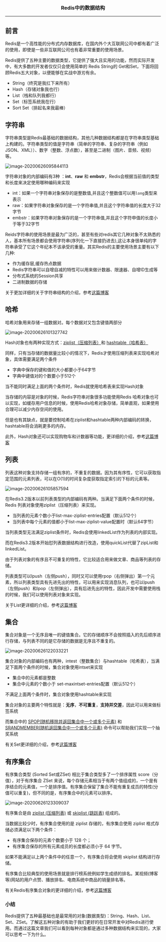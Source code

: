 ### <center>Redis中的数据结构
***
## 前言

Redis是一个高性能的分布式内存数据库，在国内外个大互联网公司中都有着广泛的使用，即使是一些非互联网公司也有着非常重要的使用场景。

Redis提供了五种主要的数据类型，它提供了强大且实用的功能，然而实际开发中，有大多数的开发者仅仅只会使用简单的 Redis String的 Get和Set，下面将回顾Redis五大对象，以便能够在实战中游刃有余。

- String（终究是我扛下来所有）
- Hash（存储对象我也行）
- List（栈和队列我都行）
- Set（标签系统我在行）
- Sort Set（排起名来我最棒）

## 字符串

字符串类型是Redis最基础的数据结构，其他几种数据结构都是在字符串类型基础上构建的。字符串类型的值是字符串（简单的字符串、复杂的字符串（例如JSON、XML））、数字（整数、浮点数），甚至是二进制（图片、音频、视频）等。

![image-20200626095844113](https://cdn.losey.top/blog/image-20200626095844113.png)

字符串对象的内部编码有3种 ：**int**、**raw** 和 **embstr**，Redis会根据当前值的类型和长度来决定使用哪种编码来实现

- int：如果一个字符串对象保存的是整数值,并且这个整数值可以用`long`类型来表示
- raw：如果字符串对象保存的是一个字符串值,并且这个字符串值的长度大于32字节
- embstr：如果字符串对象保存的是一个字符串值,并且这个字符申值的长度小于等于32字节

Reids字符串的使用场景是最为广泛的，甚至有些对redis其它几种对象不太熟悉的人，基本所有场景都会使用字符串(序列化一下直接扔进去),这让本身很单纯的字符串承受了它这个年纪本不该承受的重量。其实Redis的主要使用场景主要有以下几种:

- 作为缓存层,缓存热点数据
- Redis字符串可以自增自减的特性可以用来做计数器、限速器、自增ID生成等
- 分布式系统的Session共享
- 二进制数据的存储

关于更加详细的关于字符串结构的介绍，参考[这篇博客](https://blog.laoyu.site/2019/redis/Redis%E5%AF%B9%E8%B1%A1%E2%80%94%E2%80%94%E5%AD%97%E7%AC%A6%E4%B8%B2(String))

## 哈希

哈希对象用来存储一组数据对。每个数据对又包含键值两部分

![image-20200626101327742](https://cdn.losey.top/blog/image-20200626101327742.png)

Hash对象也有两种实现方式：[ziplist（压缩列表）](https://blog.laoyu.site/2019/redis/Redis%E6%95%B0%E6%8D%AE%E7%BB%93%E6%9E%84%E2%80%94%E2%80%94%E5%8E%8B%E7%BC%A9%E5%88%97%E8%A1%A8)和 [hashtable（哈希表）](https://blog.laoyu.site/2018/redis/Redis%E6%95%B0%E6%8D%AE%E7%BB%93%E6%9E%84%E2%80%94%E2%80%94%E5%AD%97%E5%85%B8)

同样，只有当存储的数据量比较小的情况下，Redis才使用压缩列表来实现哈希对象，具体需要满足两个条件

- 字典中保存的键和值的大小都要小于64字节
- 字典中键值对的个数要小于512个

当不能同时满足上面的两个条件时，Redis就使用哈希表来实现Hash对象

当存储的内容是对象的时候，Redis字符串对象很多功能使用Redis 哈希对象也可以实现，如缓存用户信息的时候，使用Redis哈希对象存储，简单直观，如果使用合理可以减少内存空间的使用。

但是也有其缺点，就是要控制哈希在ziplist和hashtable两种内部编码的转换，hashtable将会消耗更多的内存。

此外，Hash对象还可以实现购物车和计数器等功能，更详细的介绍，参考[这篇博客](https://blog.laoyu.site/2020/redis/Redis%E5%AF%B9%E8%B1%A1%E2%80%94%E2%80%94%E5%93%88%E5%B8%8C(Hash))

## 列表

列表这种对象支持存储一组有序的，不重复的数据。因为其有序性，它可以获取指定范围的元素列表，可以在O(1)的时间复杂度获取指定索引的下标的元素等。

![image-20200626105857594](https://cdn.losey.top/blog/image-20200626105857594.png)

在Redis3.2版本以前列表类型的内部编码有两种。当满足下面两个条件的时候，Redis 列表对象使用ziplist（压缩列表）来实现。

- 当列表的元素个数小于list-max-ziplist-entries配置（默认512个）
- 当列表中每个元素的值都小于list-max-ziplist-value配置时（默认64字节）

当列表类型无法满足ziplist条件时，Redis会使用linkedList作为列表的内部实现。

而在Redis3.2版本开始怼列表数据结构进行改造，使用quickList代替了zipList和linkedList。

由于列表对象的有序且不可重复的特性，它比较适合用来做文章、商品等列表的存储。

列表类型可以lpush（左侧push），同时又可以使用rpop（右侧弹出）第一个元素，所以列表类型具有先进先出的特性，可以用来实现消息队列，也可以lpush（左侧push）和lpop（左侧弹出），具有后进先出的特性，因此开发中需要使用栈的时候，我们可以使用列表对象来实现。

关于List更详细的介绍，参考[这篇博客](https://blog.laoyu.site/2020/redis/Redis%E5%AF%B9%E8%B1%A1%E2%80%94%E2%80%94%E5%88%97%E8%A1%A8(List))

## 集合

集合对象是一个无序且唯一的键值集合。它的存储顺序不会按照插入的先后顺序进行存储，与列表不同的是它存储的数据是无序且不重复的。

![image-20200626122033221](https://cdn.losey.top/blog/image-20200626122033221.png)

集合对象的内部编码也有两种，intest（整数集合）与hashtable（哈希表），当满足下面两个条件的时候，集合对象使用intset来实现

- 集合中的元素都是整数
- 集合中元素的个数小于 set-maxintset-entries配置（默认512个）

不满足上面两个条件时，集合对象使用hashtable来实现

集合对象的主要两个特性就是：**无序**，**不可重复**，**支持并交差**，因此可以用来做标签系统

而集合中的 [SPOP(随机移除并返回集合中一个或多个元素)](https://blog.laoyu.site/2020/redis_command/set/spop/) 和 [SRANDMEMBER(随机返回集合中一个或多个元素)](https://blog.laoyu.site/2020/redis_command/set/srandmember/) 命令可以帮助我们实现一个抽奖系统

有关Set更详细的介绍，参考[这篇博客](https://blog.laoyu.site/2020/redis/Redis%E5%AF%B9%E8%B1%A1%E2%80%94%E2%80%94%E9%9B%86%E5%90%88(Set)/)

## 有序集合

有序集合类型 (Sorted Set或ZSet) 相比于集合类型多了一个排序属性 score（分值），对于有序集合 ZSet 来说，每个存储元素相当于有两个值组成的，一个是有序结合的元素值，一个是排序值。有序集合保留了集合不能有重复成员的特性(分值可以重复)，但不同的是，有序集合中的元素可以排序。

![image-20200626123309037](https://cdn.losey.top/blog/image-20200626123309037.png)

有序集合是由 [ziplist (压缩列表)](http://blog.laoyu.site/2019/redis/Redis数据结构——压缩列表/) 或 [skiplist (跳跃表)](https://blog.laoyu.site/2019/redis/Redi数据结构——跳跃表/) 组成的。

当数据比较少时，有序集合使用的是 ziplist 存储的，有序集合使用 ziplist 格式存储必须满足以下两个条件：

- 有序集合保存的元素个数要小于 128 个；
- 有序集合保存的所有元素成员的长度都必须小于 64 字节。

如果不能满足以上两个条件中的任意一个，有序集合将会使用 skiplist 结构进行存储。

有序集合比较典型的使用场景就是排行榜系统例如学生成绩的排名。某视频(博客等)网站的用户点赞、播放排名、电商系统中商品的销量排名等。

有关Redis有序集合对象的更详细的介绍，参考[这篇博客](https://blog.laoyu.site/2020/redis/Redis%E5%AF%B9%E8%B1%A1%E2%80%94%E2%80%94%E6%9C%89%E5%BA%8F%E9%9B%86%E5%90%88(ZSet)/)

### 小结

Redis提供了五种最基础也是最常用的对象(数据类型)：String、Hash、List、Set、ZSet。了解这五种对象的有助于我们更好的在日常开发中对Redis进行使用。而通过这篇文章我们可以看到每种对象都是通过多种数据结构来实现的，大家可以思考一下为什么。